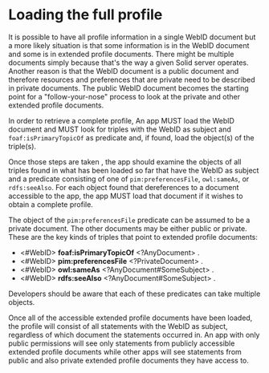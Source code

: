# Loading the full profile

It is possible to have all profile information in a single WebID document but a more likely situation is that some information is in the WebID document and some is in extended profile documents.  There might be multiple documents simply because that's the way a given Solid server operates.  Another reason is that the WebID document is a public document and therefore resources and preferences that are private need to be described in private documents.  The public WebID document becomes the starting point for a "follow-your-nose" process to look at the private and other extended profile documents. 

In order to retrieve a complete profile, An app MUST load the WebID document and MUST look for triples with the WebID as subject and `foaf:isPrimaryTopicOf` as predicate and, if found, load the object(s) of the triple(s).

Once those steps are taken , the app should examine the objects of all triples found in what has been loaded so far that have the WebID as subject and a predicate consisting of one of `pim:preferencesFile`, `owl:sameAs`, or `rdfs:seeAlso`.  For each object found that dereferences to a document accessible to the app, the app MUST load that document if it wishes to obtain a complete profile.

The object of the `pim:preferencesFile` predicate can be assumed to be a private document.  The other documents may be either public or private.  These are the key kinds of triples that point to extended profile documents:

  * <#WebID> **foaf:isPrimaryTopicOf** <?AnyDocument> .
  * <#WebID> **pim:preferencesFile**   <?PrivateDocument> .
  * <#WebID> **owl:sameAs**            <?AnyDocument#SomeSubject> .
  * <#WebID> **rdfs:seeAlso**          <?AnyDocument#SomeSubject> .

Developers should be aware that each of these predicates can take multiple objects.

Once all of the accessible extended profile documents have been loaded, the profile will consist of all statements with the WebID as subject, regardless of which document the statements occurred in.  An app with only public permissions will see only statements from publicly accessible extended profile documents while other apps will see statements from public and also private extended profile documents they have access to.


